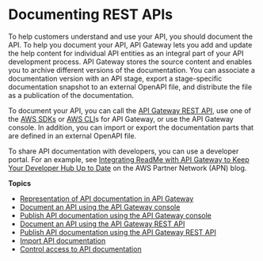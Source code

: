 # Documenting REST APIs<a name="api-gateway-documenting-api"></a>

 To help customers understand and use your API, you should document the API\. To help you document your API, API Gateway lets you add and update the help content for individual API entities as an integral part of your API development process\. API Gateway stores the source content and enables you to archive different versions of the documentation\. You can associate a documentation version with an API stage, export a stage\-specific documentation snapshot to an external OpenAPI file, and distribute the file as a publication of the documentation\. 

To document your API, you can call the [API Gateway REST API](https://docs.aws.amazon.com/apigateway/latest/api/), use one of the [AWS SDKs](https://aws.amazon.com/tools/) or [AWS CLI](http://docs.aws.amazon.com/cli/latest/reference/apigateway/)s for API Gateway, or use the API Gateway console\. In addition, you can import or export the documentation parts that are defined in an external OpenAPI file\.

To share API documentation with developers, you can use a developer portal\. For an example, see [Integrating ReadMe with API Gateway to Keep Your Developer Hub Up to Date](http://aws.amazon.com/blogs/apn/integrating-readme-with-amazon-api-gateway-to-keep-your-developer-hub-up-to-date/) on the AWS Partner Network \(APN\) blog\.

**Topics**
+ [Representation of API documentation in API Gateway](api-gateway-documenting-api-content-representation.md)
+ [Document an API using the API Gateway console](api-gateway-documenting-api-quick-start-with-console.md)
+ [Publish API documentation using the API Gateway console](apigateway-documenting-api-with-console.md)
+ [Document an API using the API Gateway REST API](api-gateway-documenting-api-quick-start-with-restapi.md)
+ [Publish API documentation using the API Gateway REST API](api-gateway-documenting-api-quick-start-publishing.md)
+ [Import API documentation](api-gateway-documenting-api-quick-start-import-export.md)
+ [Control access to API documentation](api-gateway-documenting-api-content-provision-and-consumption.md)